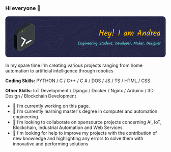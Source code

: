 ### Hi everyone 👋

![](https://github.com/125ade/125ade/blob/main/github-header-image.png)

In my spare time I'm creating various projects ranging from home automation to artificial intelligence through robotics

**Coding Skills:** PYTHON / C / C++ / C #  / DOS / JS / TS / HTML / CSS

**Other  Skills:** IoT Development / Django / Docker / Nginx / Arduino / 3D Design / Blockchain Development

- 🔭 I’m currently working on this page. 
- 🌱 I’m currently learning master's degree in computer and automation engineering 
- 👯 I’m looking to collaborate on opensource projects concerning AI, IoT, Blockchain, Industrial Automation and Web Services 
- 🤔 I'm looking for help to improve my projects with the contribution of new knowledge and highlighting any errors to solve them with innovative and performing solutions
